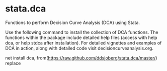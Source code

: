 # stata.dca
Functions to perform Decision Curve Analysis (DCA) using Stata.

Use the following command to install the collection of DCA functions.  The functions within the package include detailed help files (access with help dca, or help stdca after installation).  For detailed vignettes and examples of DCA in action, along with detailed code visit decisioncurveanalysis.org.

net install dca, from(https://raw.github.com/ddsjoberg/stata.dca/master/) replace
